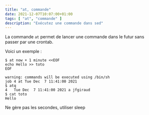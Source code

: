 ```yaml
---
title: "at, commande"
date: 2021-12-07T10:07:00+01:00
tags: [ "at", "commande" ]
description: "Exécutez une commande dans sed"
---
```


La commande `at` permet de lancer une commande dans le futur sans passer par une crontab.

Voici un exemple :

```
$ at now + 1 minute <<EOF
echo Hello >> toto
EOF

warning: commands will be executed using /bin/sh
job 4 at Tue Dec  7 11:41:00 2021
$ atq
4	Tue Dec  7 11:41:00 2021 a jfgiraud
$ cat toto
Hello
```

Ne gère pas les secondes, utiliser sleep
